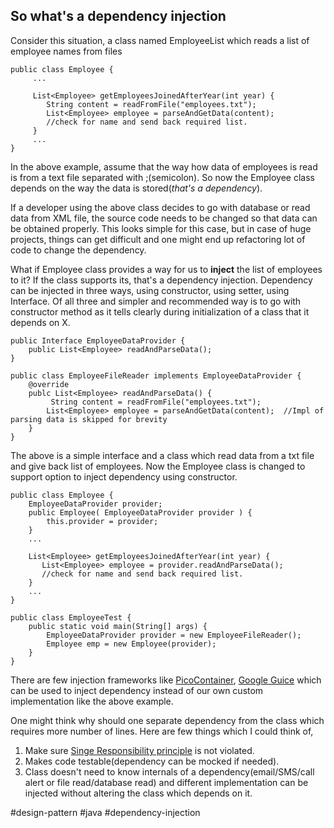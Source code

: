 ## So what's a dependency injection

Consider this situation, a class named EmployeeList which reads a list of employee names from files

```
public class Employee {
     ...

     List<Employee> getEmployeesJoinedAfterYear(int year) {
        String content = readFromFile("employees.txt");
        List<Employee> employee = parseAndGetData(content); 
        //check for name and send back required list.
     }
     ...
}
```

In the above example, assume that the way how data of employees is read is from a text file separated with ;(semicolon). So now the Employee class depends on the way the data is stored(*that's a dependency*).

If a developer using the above class decides to go with database or read data from XML file, the source code needs to be changed so that data can be obtained properly. This looks simple for this case, but in case of huge projects, things can get difficult and one might end up refactoring lot of code to change the dependency.

What if Employee class provides a way for us to **inject** the list of employees to it? If the class supports its, that's a dependency injection. Dependency can be injected in three ways, using constructor, using setter, using Interface. Of all three and simpler and recommended way is to go with constructor method as it tells clearly during initialization of a class that it depends on X.


```
public Interface EmployeeDataProvider {
    public List<Employee> readAndParseData();
}

public class EmployeeFileReader implements EmployeeDataProvider {
    @override
    publc List<Employee> readAndParseData() {
         String content = readFromFile("employees.txt");
        List<Employee> employee = parseAndGetData(content);  //Impl of parsing data is skipped for brevity
    }
}
```

The above is a simple interface and a class which read data from a txt file and give back list of employees. Now the Employee class is changed to support option to inject dependency using constructor.


```
public class Employee {
    EmployeeDataProvider provider;
    public Employee( EmployeeDataProvider provider ) {
        this.provider = provider;
    }
    ...

    List<Employee> getEmployeesJoinedAfterYear(int year) {
       List<Employee> employee = provider.readAndParseData();
       //check for name and send back required list.
    }
    ...
}

public class EmployeeTest {
    public static void main(String[] args) {
        EmployeeDataProvider provider = new EmployeeFileReader();
        Employee emp = new Employee(provider);
    }
}
```

There are few injection frameworks like [PicoContainer](http://picocontainer.com/),  [Google Guice](https://github.com/google/guice) which can be used to inject dependency instead of our own custom implementation like the above example.

One might think why should one separate dependency from the class which requires more number of lines. Here are few things which I could think of,

1. Make sure  [Singe Responsibility principle](https://en.wikipedia.org/wiki/Single-responsibility_principle)  is not violated.
2. Makes code testable(dependency can be mocked if needed).
3. Class doesn't need to know internals of a dependency(email/SMS/call alert or file read/database read) and different implementation can be injected without altering the class which depends on it.

#design-pattern #java #dependency-injection 



 